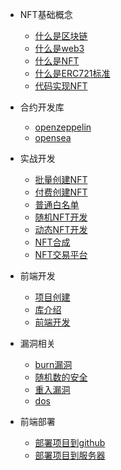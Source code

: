 
<!-- 项目介绍图片放到README.md中 -->
+ NFT基础概念
    - [什么是区块链](docs/nft/block.md)
    - [什么是web3](docs/nft/web3.md)
    - [什么是NFT](docs/nft/nft.md)
    - [什么是ERC721标准](docs/nft/erc721.md) 
    - [代码实现NFT](docs/nft/code.md) 
+ 合约开发库
    - [openzeppelin](docs/libs/openzeppelin.md) 
    - [opensea](docs/libs/opensea.md)
+ 实战开发
    - [批量创建NFT](docs/dev/batch.md) 
    - [付费创建NFT](docs/dev/eth.md) 
    - [普通白名单](docs/dev/white.md) 
    - [随机NFT开发](docs/dev/random.md)
    - [动态NFT开发](docs/dev/trend.md)
    - [NFT合成](docs/dev/compose.md)
    - [NFT交易平台](docs/dev/dex.md)

+ 前端开发
    - [项目创建]()
    - [库介绍]()
    - [前端开发]()

+ 漏洞相关
    - [burn漏洞](docs/safe/burn.md)
    - [随机数的安全](docs/safe/random.md)
    - [重入漏洞](docs/safe/reentry.md)
    - [dos](docs/safe/dos.md)
+ 前端部署
    - [部署项目到github](docs/arrange/github.md)
    - [部署项目到服务器](docs/arrange/linux.md)


